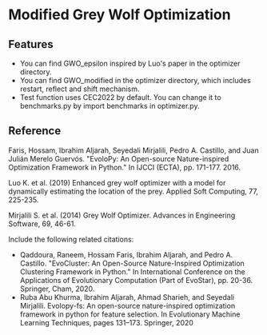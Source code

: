 # Modified Grey Wolf Optimization


## Features
- You can find GWO_epsilon inspired by Luo's paper in the optimizer directory.
- You can find GWO_modified in the optimizer directory, which includes restart, reflect and shift mechanism.
- Test function uses CEC2022 by default. You can change it to benchmarks.py by import benchmarks in optimizer.py.

## Reference

Faris, Hossam, Ibrahim Aljarah, Seyedali Mirjalili, Pedro A. Castillo, and Juan Julián Merelo Guervós. "EvoloPy: An Open-source Nature-inspired Optimization Framework in Python." In IJCCI (ECTA), pp. 171-177. 2016.

Luo K. et al. (2019) Enhanced grey wolf optimizer with a model for dynamically estimating the location of the prey. Applied Soft Computing, 77, 225-235.

Mirjalili S. et al. (2014) Grey Wolf Optimizer. Advances in Engineering Software, 69, 46-61.

Include the following related citations:

- Qaddoura, Raneem, Hossam Faris, Ibrahim Aljarah, and Pedro A. Castillo. "EvoCluster: An Open-Source Nature-Inspired Optimization Clustering Framework in Python." In International Conference on the Applications of Evolutionary Computation (Part of EvoStar), pp. 20-36. Springer, Cham, 2020.
- Ruba Abu Khurma, Ibrahim Aljarah, Ahmad Sharieh, and Seyedali Mirjalili. Evolopy-fs: An open-source nature-inspired optimization framework in python for feature selection. In Evolutionary Machine Learning Techniques, pages 131–173. Springer, 2020



